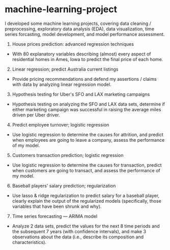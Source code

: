 # machine-learning-project

I developed some machine learning projects, covering data cleaning / preprocessing, exploratory data analysis (EDA), 
data visualization, time series forcasting, model development, and model performance assessment.

1. House prices prediction: advanced regression techniques
- With 80 explanatory variables describing (almost) every aspect of residential homes in Ames, Iowa to predict the final price of each home.

2. Linear regression; predict Australia current listings
- Provide pricing recommendations and defend my assertions / claims with data by analyzing linear regression model.

3. Hypothesis testing for Uber's SFO and LAX marketing campaigns
- Hypothesis testing on analyzing the SFO and LAX data sets, determine if either marketing campaign was successful in raising the average miles driven per Uber driver.

4. Predict employee turnover; logistic regression
- Use logistic regression to determine the causes for attrition, and predict when employees are going to leave a company, assess the performance of my model.

5. Customers transaction prediction; logistic regression
- Use logistic regression to determine the causes for transaction, predict when customers are going to transact, and assess the performance of my model.

6. Baseball players' salary prediction; regularization
- Use lasso & ridge regularization to predict salary for a baseball player, clearly explain the output of the regularized models (specifically, those variables that have been shrunk and why).

7. Time series forecasting — ARIMA model
- Analyze 2 data sets, predict the values for the next 8 time periods and the subsequent 7 years (with confidence intervals), and 
make 3 observations about the data (i.e., describe its composition and characteristics).

